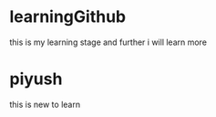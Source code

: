 # learningGithub
this is my learning stage and further i will learn more
# piyush
this is new to learn

